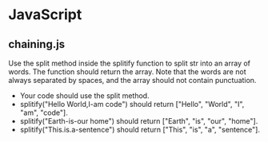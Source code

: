 # JavaScript
## chaining.js
Use the split method inside the splitify function to split str into an array of words. The function should return the array. Note that the
words are not always separated by spaces, and the array should not contain punctuation.
- Your code should use the split method.
- splitify("Hello World,I-am code") should return ["Hello", "World", "I", "am", "code"].
- splitify("Earth-is-our home") should return ["Earth", "is", "our", "home"].
- splitify("This.is.a-sentence") should return ["This", "is", "a", "sentence"].
